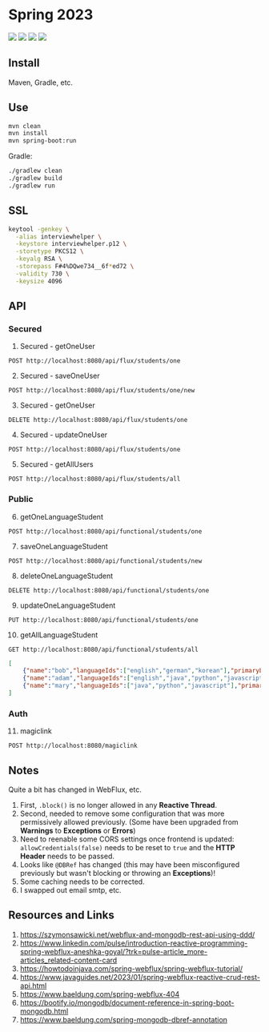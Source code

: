 # Spring 2023

[![](https://img.shields.io/badge/Java-1.18-yellowgreen.svg)](https://www.oracle.com/java/technologies/downloads/#java18)
[![](https://img.shields.io/badge/Spring%20Boot-2.7.5-green.svg)](https://spring.io/projects/spring-boot)
[![](https://img.shields.io/badge/Gradle-7.5.1-darkslategray.svg)](https://gradle.org/)
[![](https://img.shields.io/badge/Maven-3.8.6-white.svg)](https://maven.apache.org/download.cgi)

## Install

Maven, Gradle, etc.

## Use

```BASH
mvn clean
mvn install
mvn spring-boot:run
```

Gradle:

```BASH
./gradlew clean
./gradlew build
./gradlew run
```

## SSL

```BASH
keytool -genkey \
  -alias interviewhelper \
  -keystore interviewhelper.p12 \
  -storetype PKCS12 \
  -keyalg RSA \
  -storepass F#4%DQwe734__6f*ed72 \
  -validity 730 \
  -keysize 4096
```

## API

### Secured

1. Secured - getOneUser
```
POST http://localhost:8080/api/flux/students/one
```

2. Secured - saveOneUser
```
POST http://localhost:8080/api/flux/students/one/new
```

3. Secured - getOneUser
```
DELETE http://localhost:8080/api/flux/students/one
```

4. Secured - updateOneUser
```
POST http://localhost:8080/api/flux/students/one
```

5. Secured - getAllUsers
```
POST http://localhost:8080/api/flux/students/all
```

### Public

6. getOneLanguageStudent
```
POST http://localhost:8080/api/functional/students/one
```

7. saveOneLanguageStudent
```
POST http://localhost:8080/api/functional/students/new
```

8. deleteOneLanguageStudent
```
DELETE http://localhost:8080/api/functional/students/one
```

9. updateOneLanguageStudent
```
PUT http://localhost:8080/api/functional/students/one
```

10. getAllLanguageStudent
```
GET http://localhost:8080/api/functional/students/all
```
```JSON
[
    {"name":"bob","languageIds":["english","german","korean"],"primaryLanguageString":"german"},
    {"name":"adam","languageIds":["english","java","python","javascript"],"primaryLanguageString":"english"},
    {"name":"mary","languageIds":["java","python","javascript"],"primaryLanguageString":"java"}
]
```

### Auth

11. magiclink
```
POST http://localhost:8080/magiclink
```

## Notes

Quite a bit has changed in WebFlux, etc.

1. First, `.block()` is no longer allowed in any **Reactive Thread**.
2. Second, needed to remove some configuration that was more permissively allowed previously. (Some have been upgraded from **Warnings** to **Exceptions** or **Errors**)
3. Need to reenable some CORS settings once frontend is updated: `allowCredentials(false)` needs to be reset to `true` and the **HTTP Header** needs to be passed.
4. Looks like `@DBRef` has changed (this may have been misconfigured previously but wasn't blocking or throwing an **Exceptions**)!
5. Some caching needs to be corrected.
6. I swapped out email smtp, etc. 

## Resources and Links

1. https://szymonsawicki.net/webflux-and-mongodb-rest-api-using-ddd/
2. https://www.linkedin.com/pulse/introduction-reactive-programming-spring-webflux-aneshka-goyal/?trk=pulse-article_more-articles_related-content-card
3. https://howtodoinjava.com/spring-webflux/spring-webflux-tutorial/
4. https://www.javaguides.net/2023/01/spring-webflux-reactive-crud-rest-api.html
5. https://www.baeldung.com/spring-webflux-404
6. https://bootify.io/mongodb/document-reference-in-spring-boot-mongodb.html
7. https://www.baeldung.com/spring-mongodb-dbref-annotation